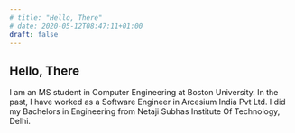 ```yaml
---
# title: "Hello, There"
# date: 2020-05-12T08:47:11+01:00
draft: false
---
```


## Hello, There

I am an MS student in Computer Engineering at Boston University. In the past, I have worked as a Software Engineer in Arcesium India Pvt Ltd. I did my Bachelors in Engineering from Netaji Subhas Institute Of Technology, Delhi.